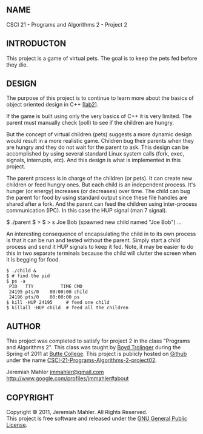 
NAME
----

CSCI 21 - Programs and Algorithms 2 - Project 2

INTRODUCTON
-----------

This project is a game of virtual pets.
The goal is to keep the pets fed before they die.

DESIGN
------

The purpose of this project is to continue to learn more about
the basics of object oriented design in C++ [[lab2][lab2]].

 [lab2]: http://foobt.net/csci21/S3513_11/labs/lab2.html

If the game is built using only the very basics of C++ it is
very limited.  The parent must manually check (poll) to
see if the children are hungry.

But the concept of virtual children (pets) suggests a more dynamic
design would result in a more realistic game.
Children bug their parents when they are hungry and they
do not wait for the parent to ask.
This design can be accomplished by using several standard Linux
system calls (fork, exec, signals, interrupts, etc).
And this design is what is implemented in this project.

The parent process is in charge of the children (or pets).
It can create new children or feed hungry ones.
But each child is an independent process.
It's hunger (or energy) increases (or decreases) over time.
The child can bug the parent for food by using standard output
since these file handles are shared after a fork.
And the parent can feed the children using inter-process
communication (IPC).  In this case the HUP signal (man 7 signal).

   $ ./parent
   $ >
   $ > s Joe Bob
    (spawned new child named "Joe Bob")
    ...

An interesting consequence of encapsulating the child in to its own process
is that it can be run and tested without the parent.
Simply start a child process and send it HUP signals to keep it fed.
Note, it may be easier to do this in two separate terminals because
the child will clutter the screen when it is begging for food.

    $ ./child &
    $ # find the pid
    $ ps -a
     PID   TTY          TIME CMD
     24195 pts/0    00:00:00 child
     24196 pts/0    00:00:00 ps
    $ kill -HUP 24195     # feed one child
    $ killall -HUP child  # feed all the children


AUTHOR
------

This project was completed to satisfy for project 2 
in the class "Programs and Algorithms 2".
This class was taught by [Boyd Trolinger][boyd] during the Spring of
2011 at [Butte College][butte].
This project is publicly hosted on [Github][gith] under the name [CSCI-21-Programs-Algorithms-2-project02][gitprj2].

 [butte]: http://www.butte.edu
 [boyd]: http://www.foobt.net
 [gitprj2]: https://github.com/jmahler/CSCI-21-Programs-Algorithms-2-project02
 [gith]: http://github.com

Jeremiah Mahler <jmmahler@gmail.com><br>
<http://www.google.com/profiles/jmmahler#about>

COPYRIGHT
---------

Copyright &copy; 2011, Jeremiah Mahler.  All Rights Reserved.<br>
This project is free software and released under
the [GNU General Public License][gpl].

 [gpl]: http://www.gnu.org/licenses/gpl.html

